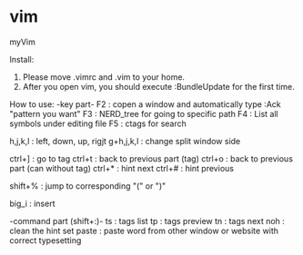 # vim
myVim

Install:

1. Please move .vimrc and .vim to your home.
2. After you open vim, you should execute :BundleUpdate for the first time.

How to use:
-key part-
F2 : copen a window and automatically type :Ack "pattern you want"
F3 : NERD_tree for going to specific path
F4 : List all symbols under editing file
F5 : ctags for search

h,j,k,l : left, down, up, rigjt
g+h,j,k,l : change split window side

ctrl+] : go to tag
ctrl+t : back to previous part (tag)
ctrl+o : back to previous part (can without tag)
ctrl+* : hint next
ctrl+# : hint previous

shift+% : jump to corresponding "(" or ")"

big_i : insert

-command part (shift+:)-
ts : tags list
tp : tags preview
tn : tags next
noh : clean the hint
set paste : paste word from other window or website with correct typesetting



